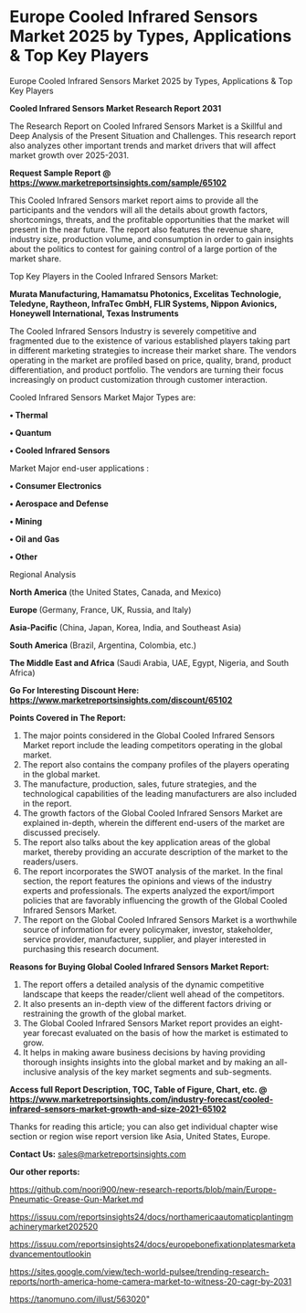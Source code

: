 # Europe Cooled Infrared Sensors Market 2025 by Types, Applications & Top Key Players
Europe Cooled Infrared Sensors Market 2025 by Types, Applications & Top Key Players

<strong>Cooled Infrared Sensors Market Research Report 2031</strong>

The Research Report on Cooled Infrared Sensors Market is a Skillful and Deep Analysis of the Present Situation and Challenges. This research report also analyzes other important trends and market drivers that will affect market growth over 2025-2031.

<strong>Request Sample Report @ <a href=https://www.marketreportsinsights.com/sample/65102>https://www.marketreportsinsights.com/sample/65102</a></strong>

This Cooled Infrared Sensors market report aims to provide all the participants and the vendors will all the details about growth factors, shortcomings, threats, and the profitable opportunities that the market will present in the near future. The report also features the revenue share, industry size, production volume, and consumption in order to gain insights about the politics to contest for gaining control of a large portion of the market share.

Top Key Players in the Cooled Infrared Sensors Market:

<strong>Murata Manufacturing, Hamamatsu Photonics, Excelitas Technologie, Teledyne, Raytheon, InfraTec GmbH, FLIR Systems, Nippon Avionics, Honeywell International, Texas Instruments</strong>

The Cooled Infrared Sensors Industry is severely competitive and fragmented due to the existence of various established players taking part in different marketing strategies to increase their market share. The vendors operating in the market are profiled based on price, quality, brand, product differentiation, and product portfolio. The vendors are turning their focus increasingly on product customization through customer interaction.

Cooled Infrared Sensors Market Major Types are:

<strong>• Thermal

• Quantum

• Cooled Infrared Sensors</strong>

Market Major end-user applications :

<strong>• Consumer Electronics

• Aerospace and Defense

• Mining

• Oil and Gas

• Other</strong>

Regional Analysis

</u><strong><b>North America</b></strong> (the United States, Canada, and Mexico)

<strong><b>Europe </b></strong>(Germany, France, UK, Russia, and Italy)

<strong><b>Asia-Pacific</b></strong> (China, Japan, Korea, India, and Southeast Asia)

<strong><b>South America</b></strong> (Brazil, Argentina, Colombia, etc.)

<strong><b>The Middle East and Africa</b></strong> (Saudi Arabia, UAE, Egypt, Nigeria, and South Africa)

<strong>Go For Interesting Discount Here: <a href=https://www.marketreportsinsights.com/discount/65102>https://www.marketreportsinsights.com/discount/65102</a></strong>

<strong>Points Covered in The Report:</strong>
<ol>
  <li>The major points considered in the Global Cooled Infrared Sensors Market report include the leading competitors operating in the global market.</li>
  <li>The report also contains the company profiles of the players operating in the global market.</li>
  <li>The manufacture, production, sales, future strategies, and the technological capabilities of the leading manufacturers are also included in the report.</li>
  <li>The growth factors of the Global Cooled Infrared Sensors Market are explained in-depth, wherein the different end-users of the market are discussed precisely.</li>
  <li>The report also talks about the key application areas of the global market, thereby providing an accurate description of the market to the readers/users.</li>
  <li>The report incorporates the SWOT analysis of the market. In the final section, the report features the opinions and views of the industry experts and professionals. The experts analyzed the export/import policies that are favorably influencing the growth of the Global Cooled Infrared Sensors Market.</li>
  <li>The report on the Global Cooled Infrared Sensors Market is a worthwhile source of information for every policymaker, investor, stakeholder, service provider, manufacturer, supplier, and player interested in purchasing this research document.</li>
</ol>
<strong>Reasons for Buying Global Cooled Infrared Sensors Market Report:</strong>

<ol>
  <li>The report offers a detailed analysis of the dynamic competitive landscape that keeps the reader/client well ahead of the competitors.</li>
  <li>It also presents an in-depth view of the different factors driving or restraining the growth of the global market.</li>
  <li>The Global Cooled Infrared Sensors Market report provides an eight-year forecast evaluated on the basis of how the market is estimated to grow.</li>
  <li>It helps in making aware business decisions by having providing thorough insights insights into the global market and by making an all-inclusive analysis of the key market segments and sub-segments.</li>
</ol>
<strong>Access full Report Description, TOC, Table of Figure, Chart, etc. @ <a href=https://www.marketreportsinsights.com/industry-forecast/cooled-infrared-sensors-market-growth-and-size-2021-65102>https://www.marketreportsinsights.com/industry-forecast/cooled-infrared-sensors-market-growth-and-size-2021-65102</a></strong>


Thanks for reading this article; you can also get individual chapter wise section or region wise report version like Asia, United States, Europe.

<strong>Contact Us:</strong>
sales@marketreportsinsights.com

<strong>Our other reports:</strong>

<a href=https://github.com/noori900/new-research-reports/blob/main/Europe-Pneumatic-Grease-Gun-Market.md>https://github.com/noori900/new-research-reports/blob/main/Europe-Pneumatic-Grease-Gun-Market.md</a>

<a href=https://issuu.com/reportsinsights24/docs/northamericaautomaticplantingmachinerymarket202520>https://issuu.com/reportsinsights24/docs/northamericaautomaticplantingmachinerymarket202520</a>

<a href=https://issuu.com/reportsinsights24/docs/europebonefixationplatesmarketadvancementoutlookin>https://issuu.com/reportsinsights24/docs/europebonefixationplatesmarketadvancementoutlookin</a>

<a href=https://sites.google.com/view/tech-world-pulsee/trending-research-reports/north-america-home-camera-market-to-witness-20-cagr-by-2031>https://sites.google.com/view/tech-world-pulsee/trending-research-reports/north-america-home-camera-market-to-witness-20-cagr-by-2031</a>

<a href=https://tanomuno.com/illust/563020>https://tanomuno.com/illust/563020</a>"
